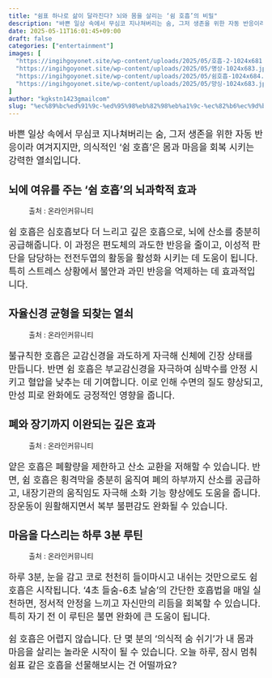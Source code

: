 ```yaml
---
title: "쉼표 하나로 삶이 달라진다? 뇌와 몸을 살리는 ‘쉼 호흡’의 비밀"
description: "바쁜 일상 속에서 무심코 지나쳐버리는 숨, 그저 생존을 위한 자동 반응이라 여겨지지만, 의식적인 ‘쉼 호흡’은 몸과 마음을 회복 시키는 강력한 열쇠입니다."
date: 2025-05-11T16:01:45+09:00
draft: false
categories: ["entertainment"]
images: [
  "https://ingihgoyonet.site/wp-content/uploads/2025/05/호흡-2-1024x681.jpg"
  "https://ingihgoyonet.site/wp-content/uploads/2025/05/명상-1024x683.jpg"
  "https://ingihgoyonet.site/wp-content/uploads/2025/05/쉼호흡-1024x684.jpg"
  "https://ingihgoyonet.site/wp-content/uploads/2025/05/먕싱-1024x683.jpg"
]
author: "kgkstn1423gmailcom"
slug: "%ec%89%bc%ed%91%9c-%ed%95%98%eb%82%98%eb%a1%9c-%ec%82%b6%ec%9d%b4-%eb%8b%ac%eb%9d%bc%ec%a7%84%eb%8b%a4-%eb%87%8c%ec%99%80-%eb%aa%b8%ec%9d%84-%ec%82%b4%eb%a6%ac%eb%8a%94-%ec%89%bc-%ed%98%b8"
---
```


<p style="font-size:18px">바쁜 일상 속에서 무심코 지나쳐버리는 숨, 그저 생존을 위한 자동 반응이라 여겨지지만, 의식적인 ‘쉼 호흡’은 몸과 마음을 회복 시키는 강력한 열쇠입니다. </p> <h2 >뇌에 여유를 주는 ‘쉼 호흡’의 뇌과학적 효과</h2> <figure ><img src="https://ingihgoyonet.site/wp-content/uploads/2025/05/호흡-2-1024x681.jpg" alt="" /><figcaption >출처 : 온라인커뮤니티</figcaption></figure> <p style="font-size:18px">쉼 호흡은 심호흡보다 더 느리고 깊은 호흡으로, 뇌에 산소를 충분히 공급해줍니다. 이 과정은 편도체의 과도한 반응을 줄이고, 이성적 판단을 담당하는 전전두엽의 활동을 활성화 시키는 데 도움이 됩니다. 특히 스트레스 상황에서 불안과 과민 반응을 억제하는 데 효과적입니다.</p> <h2 >자율신경 균형을 되찾는 열쇠</h2> <figure ><img src="https://ingihgoyonet.site/wp-content/uploads/2025/05/명상-1024x683.jpg" alt="" style="aspect-ratio:16/9;object-fit:cover"/><figcaption >출처 : 온라인커뮤니티</figcaption></figure> <p style="font-size:18px">불규칙한 호흡은 교감신경을 과도하게 자극해 신체에 긴장 상태를 만듭니다. 반면 쉼 호흡은 부교감신경을 자극하여 심박수를 안정 시키고 혈압을 낮추는 데 기여합니다. 이로 인해 수면의 질도 향상되고, 만성 피로 완화에도 긍정적인 영향을 줍니다.</p> <h2 >폐와 장기까지 이완되는 깊은 효과</h2> <figure ><img src="https://ingihgoyonet.site/wp-content/uploads/2025/05/쉼호흡-1024x684.jpg" alt="" style="aspect-ratio:16/9;object-fit:cover"/><figcaption >출처 : 온라인커뮤니티</figcaption></figure> <p style="font-size:18px">얕은 호흡은 폐활량을 제한하고 산소 교환을 저해할 수 있습니다. 반면, 쉼 호흡은 횡격막을 충분히 움직여 폐의 하부까지 산소를 공급하고, 내장기관의 움직임도 자극해 소화 기능 향상에도 도움을 줍니다. 장운동이 원활해지면서 복부 불편감도 완화될 수 있습니다.</p> <h2 >마음을 다스리는 하루 3분 루틴</h2> <figure ><img src="https://ingihgoyonet.site/wp-content/uploads/2025/05/먕싱-1024x683.jpg" alt="" style="aspect-ratio:16/9;object-fit:cover"/><figcaption >출처 : 온라인커뮤니티</figcaption></figure> <p style="font-size:18px">하루 3분, 눈을 감고 코로 천천히 들이마시고 내쉬는 것만으로도 쉼 호흡은 시작됩니다. ‘4초 들숨-6초 날숨’의 간단한 호흡법을 매일 실천하면, 정서적 안정을 느끼고 자신만의 리듬을 회복할 수 있습니다. 특히 자기 전 이 루틴은 불면 완화에 큰 도움이 됩니다.</p> <p style="font-size:18px">쉼 호흡은 어렵지 않습니다. 단 몇 분의 ‘의식적 숨 쉬기’가 내 몸과 마음을 살리는 놀라운 시작이 될 수 있습니다. 오늘 하루, 잠시 멈춰 쉼표 같은 호흡을 선물해보시는 건 어떨까요?</p>